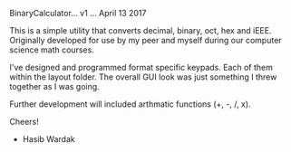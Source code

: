 BinaryCalculator... v1 ... April 13 2017

This is a simple utility that converts decimal, binary, oct, hex and iEEE. 
Originally developed for use by my peer and myself during our computer science math courses.

I've designed and programmed format specific keypads. Each of them within the layout folder. The overall GUI look was just something I threw together as I was going. 

Further development will included arthmatic functions (+, -, /, x).

Cheers!

- Hasib Wardak
